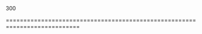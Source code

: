 <!--merge--><!--/merge-->
<!--default-->300<!--/default-->
===========================================================================
